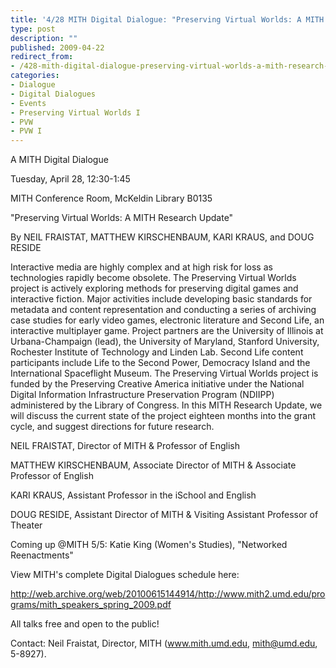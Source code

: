 ```yaml
---
title: '4/28 MITH Digital Dialogue: "Preserving Virtual Worlds: A MITH Research Update"'
type: post
description: ""
published: 2009-04-22
redirect_from: 
- /428-mith-digital-dialogue-preserving-virtual-worlds-a-mith-research-update/
categories:
- Dialogue
- Digital Dialogues
- Events
- Preserving Virtual Worlds I
- PVW
- PVW I
---
```

A MITH Digital Dialogue

Tuesday, April 28, 12:30-1:45

MITH Conference Room, McKeldin Library B0135

"Preserving Virtual Worlds: A MITH Research Update"

By NEIL FRAISTAT, MATTHEW KIRSCHENBAUM, KARI KRAUS, and DOUG RESIDE

Interactive media are highly complex and at high risk for loss as technologies rapidly become obsolete. The Preserving Virtual Worlds project is actively exploring methods for preserving digital games and interactive fiction. Major activities include developing basic standards for metadata and content representation and conducting a series of archiving case studies for early video games, electronic literature and Second Life, an interactive multiplayer game. Project partners are the University of Illinois at Urbana-Champaign (lead), the University of Maryland, Stanford University, Rochester Institute of Technology and Linden Lab. Second Life content participants include Life to the Second Power, Democracy Island and the International Spaceflight Museum. The Preserving Virtual Worlds project is funded by the Preserving Creative America initiative under the National Digital Information Infrastructure Preservation Program (NDIIPP) administered by the Library of Congress. In this MITH Research Update, we will discuss the current state of the project eighteen months into the grant cycle, and suggest directions for future research.

NEIL FRAISTAT, Director of MITH & Professor of English

MATTHEW KIRSCHENBAUM, Associate Director of MITH & Associate Professor of English

KARI KRAUS, Assistant Professor in the iSchool and English

DOUG RESIDE, Assistant Director of MITH & Visiting Assistant Professor of Theater

Coming up @MITH 5/5: Katie King (Women's Studies), "Networked Reenactments"

View MITH's complete Digital Dialogues schedule here:

http://web.archive.org/web/20100615144914/http://www.mith2.umd.edu/programs/mith_speakers_spring_2009.pdf

All talks free and open to the public!

Contact: Neil Fraistat, Director, MITH (www.mith.umd.edu, mith@umd.edu, 5-8927).
